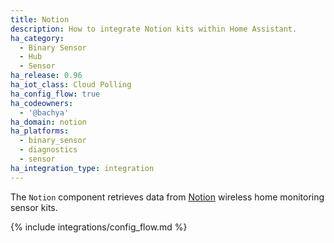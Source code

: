 ```yaml
---
title: Notion
description: How to integrate Notion kits within Home Assistant.
ha_category:
  - Binary Sensor
  - Hub
  - Sensor
ha_release: 0.96
ha_iot_class: Cloud Polling
ha_config_flow: true
ha_codeowners:
  - '@bachya'
ha_domain: notion
ha_platforms:
  - binary_sensor
  - diagnostics
  - sensor
ha_integration_type: integration
---
```


The `Notion` component retrieves data from [Notion](https://getnotion.com) wireless
home monitoring sensor kits.

{% include integrations/config_flow.md %}
